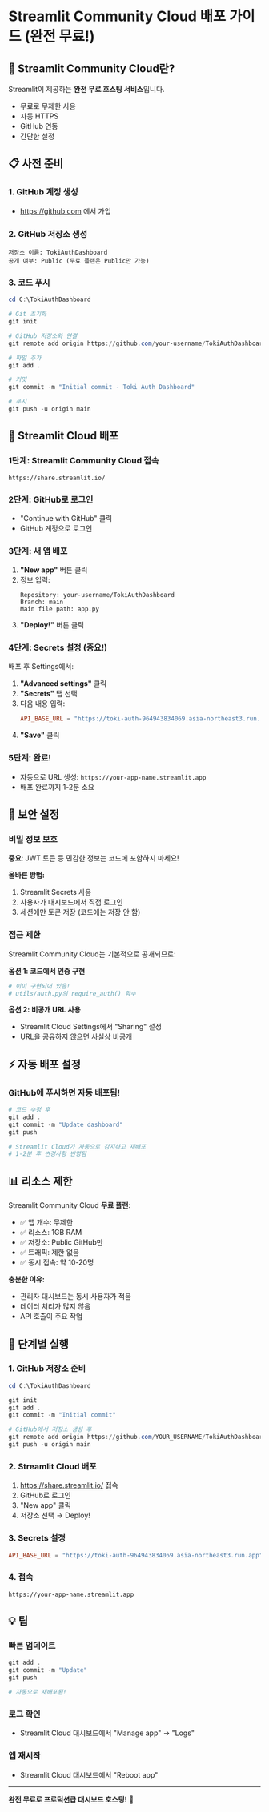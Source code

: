 # Streamlit Community Cloud 배포 가이드 (완전 무료!)

## 🎯 Streamlit Community Cloud란?

Streamlit이 제공하는 **완전 무료 호스팅 서비스**입니다.
- 무료로 무제한 사용
- 자동 HTTPS
- GitHub 연동
- 간단한 설정

## 📋 사전 준비

### 1. GitHub 계정 생성
- https://github.com 에서 가입

### 2. GitHub 저장소 생성
```
저장소 이름: TokiAuthDashboard
공개 여부: Public (무료 플랜은 Public만 가능)
```

### 3. 코드 푸시
```powershell
cd C:\TokiAuthDashboard

# Git 초기화
git init

# GitHub 저장소와 연결
git remote add origin https://github.com/your-username/TokiAuthDashboard.git

# 파일 추가
git add .

# 커밋
git commit -m "Initial commit - Toki Auth Dashboard"

# 푸시
git push -u origin main
```

## 🚀 Streamlit Cloud 배포

### 1단계: Streamlit Community Cloud 접속
```
https://share.streamlit.io/
```

### 2단계: GitHub로 로그인
- "Continue with GitHub" 클릭
- GitHub 계정으로 로그인

### 3단계: 새 앱 배포
1. **"New app"** 버튼 클릭
2. 정보 입력:
   ```
   Repository: your-username/TokiAuthDashboard
   Branch: main
   Main file path: app.py
   ```
3. **"Deploy!"** 버튼 클릭

### 4단계: Secrets 설정 (중요!)
배포 후 Settings에서:

1. **"Advanced settings"** 클릭
2. **"Secrets"** 탭 선택
3. 다음 내용 입력:
   ```toml
   API_BASE_URL = "https://toki-auth-964943834069.asia-northeast3.run.app"
   ```
4. **"Save"** 클릭

### 5단계: 완료!
- 자동으로 URL 생성: `https://your-app-name.streamlit.app`
- 배포 완료까지 1-2분 소요

## 🔐 보안 설정

### 비밀 정보 보호

**중요**: JWT 토큰 등 민감한 정보는 코드에 포함하지 마세요!

**올바른 방법:**
1. Streamlit Secrets 사용
2. 사용자가 대시보드에서 직접 로그인
3. 세션에만 토큰 저장 (코드에는 저장 안 함)

### 접근 제한

Streamlit Community Cloud는 기본적으로 공개되므로:

**옵션 1: 코드에서 인증 구현**
```python
# 이미 구현되어 있음!
# utils/auth.py의 require_auth() 함수
```

**옵션 2: 비공개 URL 사용**
- Streamlit Cloud Settings에서 "Sharing" 설정
- URL을 공유하지 않으면 사실상 비공개

## ⚡ 자동 배포 설정

### GitHub에 푸시하면 자동 배포됨!
```powershell
# 코드 수정 후
git add .
git commit -m "Update dashboard"
git push

# Streamlit Cloud가 자동으로 감지하고 재배포
# 1-2분 후 변경사항 반영됨
```

## 📊 리소스 제한

Streamlit Community Cloud **무료 플랜**:
- ✅ 앱 개수: 무제한
- ✅ 리소스: 1GB RAM
- ✅ 저장소: Public GitHub만
- ✅ 트래픽: 제한 없음
- ✅ 동시 접속: 약 10-20명

**충분한 이유:**
- 관리자 대시보드는 동시 사용자가 적음
- 데이터 처리가 많지 않음
- API 호출이 주요 작업

## 🎯 단계별 실행

### 1. GitHub 저장소 준비
```powershell
cd C:\TokiAuthDashboard

git init
git add .
git commit -m "Initial commit"

# GitHub에서 저장소 생성 후
git remote add origin https://github.com/YOUR_USERNAME/TokiAuthDashboard.git
git push -u origin main
```

### 2. Streamlit Cloud 배포
1. https://share.streamlit.io/ 접속
2. GitHub로 로그인
3. "New app" 클릭
4. 저장소 선택 → Deploy!

### 3. Secrets 설정
```toml
API_BASE_URL = "https://toki-auth-964943834069.asia-northeast3.run.app"
```

### 4. 접속
`https://your-app-name.streamlit.app`

## 💡 팁

### 빠른 업데이트
```powershell
git add .
git commit -m "Update"
git push

# 자동으로 재배포됨!
```

### 로그 확인
- Streamlit Cloud 대시보드에서 "Manage app" → "Logs"

### 앱 재시작
- Streamlit Cloud 대시보드에서 "Reboot app"

---

**완전 무료로 프로덕션급 대시보드 호스팅!** 🎉

